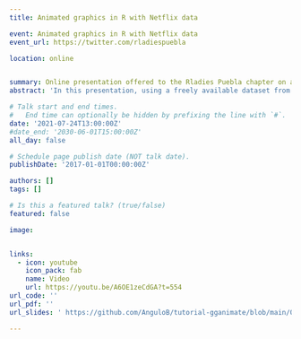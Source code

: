 ```yaml
---
title: Animated graphics in R with Netflix data

event: Animated graphics in R with Netflix data
event_url: https://twitter.com/rladiespuebla

location: online


summary: Online presentation offered to the Rladies Puebla chapter on animated graphics with R.
abstract: 'In this presentation, using a freely available dataset from the internet,  we delved into creating animated graphics (gifs) with R. Beyond simply making animated graphics, we learned how to change the font type and customize the visualizations,  ensuring that the final result aligns with the companys color scheme and typography'

# Talk start and end times.
#   End time can optionally be hidden by prefixing the line with `#`.
date: '2021-07-24T13:00:00Z'
#date_end: '2030-06-01T15:00:00Z'
all_day: false

# Schedule page publish date (NOT talk date).
publishDate: '2017-01-01T00:00:00Z'

authors: []
tags: []

# Is this a featured talk? (true/false)
featured: false

image:


links:
  - icon: youtube
    icon_pack: fab
    name: Video
    url: https://youtu.be/A6OE1zeCdGA?t=554
url_code: ''
url_pdf: ''
url_slides: ' https://github.com/AnguloB/tutorial-gganimate/blob/main/0_slides.pdf'

---
```



